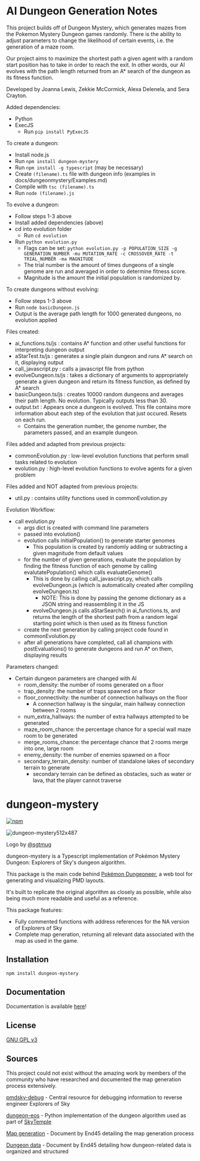 # AI Dungeon Generation Notes
This project builds off of Dungeon Mystery, which generates mazes from the Pokemon Mystery Dungeon games randomly. There is the ability to adjust parameters to change the likelihood of certain events, i.e. the generation of a maze room.

Our project aims to maximize the shortest path a given agent with a random start position has to take in order to reach the exit. In other words, our AI evolves with the path length returned from an A* search of the dungeon as its fitness function.

Developed by Joanna Lewis, Zekkie McCormick, Alexa Delenela, and Sera Crayton.

Added dependencies:
- Python
- ExecJS
    - Run `pip install PyExecJS`

To create a dungeon:
- Install node.js
- Run `npm install dungeon-mystery`
- Run `npm install -g typescript` (may be necessary)
- Create `(filename).ts` file with dungeon info (examples in docs/dungeonmystery/Examples.md)
- Compile with `tsc (filename).ts`
- Run `node (filename).js`

To evolve a dungeon:
- Follow steps 1-3 above
- Install added dependencies (above)
- cd into evolution folder
    - Run `cd evolution`
- Run `python evolution.py`
    - Flags can be set: `python evolution.py -p POPULATION_SIZE -g GENERATION_NUMBER -mu MUTATION_RATE -c CROSSOVER_RATE -t TRIAL_NUMBER -ma MAGNITUDE`
    - The trial number is the amount of times dungeons of a single genome are run and averaged in order to determine fitness score.
    - Magnitude is the amount the initial population is randomized by.

To create dungeons without evolving:
 - Follow steps 1-3 above
 - Run `node basicDungeon.js`
 - Output is the average path length for 1000 generated dungeons, no evolution applied 

Files created:
- ai_functions.ts/js : contains A* function and other useful functions for interpreting dungeon output
- aStarTest.ts/js : generates a single plain dungeon and runs A* search on it, displaying output
- call_javascript.py : calls a javascript file from python
- evolveDungeon.ts/js : takes a dictionary of arguments to appropriately generate a given dungeon and return its fitness function, as defined by A* search
- basicDungeon.ts/js : creates 10000 random dungeons and averages their path length. No evolution. Typically outputs less than 30.
- output.txt : Appears once a dungeon is evolved. This file contains more information about each step of the evolution that just occured. Resets on each run.
    - Contains the generation number, the genome number, the parameters passed, and an example dungeon.

Files added and adapted from previous projects:
- commonEvolution.py : low-level evolution functions that perform small tasks related to evolution
- evolution.py : high-level evolution functions to evolve agents for a given problem

Files added and NOT adapted from previous projects:
- util.py : contains utility functions used in commonEvolution.py

Evolution Workflow:
- call evolution.py
    - args dict is created with command line parameters
    - passed into evolution()
    - evolution calls initialPopulation() to generate starter genomes
        - This population is created by randomly adding or subtracting a given magnitude from default values
    - for the number of given generations, evaluate the population by finding the fitness function of each genome by calling evalutatePopulation() which calls evaluateGenome()
        - This is done by calling call_javascript.py, which calls evolveDungeon.js (which is automatically created after compiling evolveDungeon.ts)
            - NOTE: This is done by passing the genome dictionary as a JSON string and reassembling it in the JS
        - evolveDungeon.js calls aStarSearch() in ai_functions.ts, and returns the length of the shortest path from a random legal starting point which is then used as its fitness function
    - create the next generation by calling project code found in commonEvolution.py
    - after all generations have completed, call all champions with postEvaluations() to generate dungeons and run A* on them, displaying results

Parameters changed:
- Certain dungeon parameters are changed with AI
    - room_density: the number of rooms generated on a floor
    - trap_density: the number of traps spawned on a floor
    - floor_connectivity: the number of connection hallways on the floor
        - A connection hallway is the singular, main hallway connection between 2 rooms 
    - num_extra_hallways: the number of extra hallways attempted to be generated 
    - maze_room_chance: the percentage chance for a special wall maze room to be generated
    - merge_rooms_chance: the percentage chance that 2 rooms merge into one, large room
    - enemy_density: the number of enemies spawned on a floor
    - secondary_terrain_density: number of standalone lakes of secondary terrain to generate
        - secondary terrain can be defined as obstacles, such as water or lava, that the player cannot traverse 

# dungeon-mystery

[![npm](https://img.shields.io/npm/v/dungeon-mystery)](https://www.npmjs.com/package/dungeon-mystery)

![dungeon-mystery512x487](https://github.com/EpicYoshiMaster/dungeon-mystery/assets/32598419/8aeb7f74-c97d-473b-943a-115f4c83e015)

Logo by [@sgtmug](https://twitter.com/sergeantmug)
 
dungeon-mystery is a Typescript implementation of Pokémon Mystery Dungeon: Explorers of Sky's dungeon algorithm.

This package is the main code behind [Pokémon Dungeoneer](https://github.com/EpicYoshiMaster/pokemon-dungeoneer), a web tool for generating and visualizing PMD layouts.

It's built to replicate the original algorithm as closely as possible, while also being much more readable and useful as a reference.

This package features:

- Fully commented functions with address references for the NA version of Explorers of Sky
- Complete map generation, returning all relevant data associated with the map as used in the game.

## Installation

```bash
npm install dungeon-mystery
```

## Documentation

Documentation is available [here](https://epicyoshimaster.github.io/dungeon-mystery/)!

## License

[GNU GPL v3](LICENSE)

## Sources

This project could not exist without the amazing work by members of the community who have researched and documented the map generation process extensively.

[pmdsky-debug](https://github.com/UsernameFodder/pmdsky-debug) - Central resource for debugging information to reverse engineer Explorers of Sky

[dungeon-eos](https://github.com/SkyTemple/dungeon-eos) - Python implementation of the dungeon algorithm used as part of [SkyTemple](https://skytemple.org/)

[Map generation](https://docs.google.com/document/d/1HuJIEOtTYCtSHK6R-sp4LC2gk1RDL_mfoFL6Qn_wdkE/edit) - Document by End45 detailing the map generation process

[Dungeon data](https://docs.google.com/document/d/1UfiFz4xAPtGd-1X2JNE0Jy2z-BLkze1PE4Fo9u-QeYo/edit) - Document by End45 detailing how dungeon-related data is organized and structured
